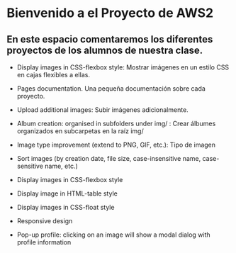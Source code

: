 # Bienvenido a el Proyecto de AWS2
## En este espacio comentaremos los diferentes proyectos de los alumnos de nuestra clase.

* Display images in CSS-flexbox style: Mostrar imágenes en un estilo CSS en cajas flexibles a ellas.

* Pages documentation. Una pequeña documentación sobre cada proyecto.

* Upload additional images: Subir imágenes adicionalmente.

* Album creation: organised in subfolders under img/ : Crear álbumes organizados en subcarpetas en la raíz img/

* Image type improvement (extend to PNG, GIF, etc.): Tipo de imagen 

* Sort images (by creation date, file size, case-insensitive name, case-sensitive name, etc.)

* Display images in CSS-flexbox style

* Display image in HTML-table style

* Display images in CSS-float style

* Responsive design

* Pop-up profile: clicking on an image will show a modal dialog with profile information


